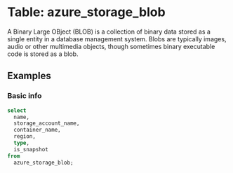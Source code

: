 # Table: azure_storage_blob

A Binary Large OBject (BLOB) is a collection of binary data stored as a single entity in a database management system. Blobs are typically images, audio or other multimedia objects, though sometimes binary executable code is stored as a blob.

## Examples

### Basic info

```sql
select
  name,
  storage_account_name,
  container_name,
  region,
  type,
  is_snapshot
from
  azure_storage_blob;
```
